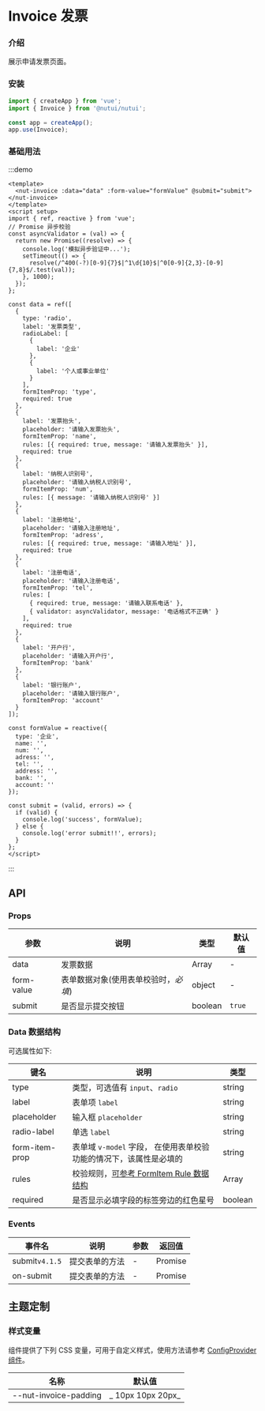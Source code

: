 # Invoice 发票

### 介绍

展示申请发票页面。

### 安装

```js
import { createApp } from 'vue';
import { Invoice } from '@nutui/nutui';

const app = createApp();
app.use(Invoice);
```

### 基础用法

:::demo

```vue
<template>
  <nut-invoice :data="data" :form-value="formValue" @submit="submit"></nut-invoice>
</template>
<script setup>
import { ref, reactive } from 'vue';
// Promise 异步校验
const asyncValidator = (val) => {
  return new Promise((resolve) => {
    console.log('模拟异步验证中...');
    setTimeout(() => {
      resolve(/^400(-?)[0-9]{7}$|^1\d{10}$|^0[0-9]{2,3}-[0-9]{7,8}$/.test(val));
    }, 1000);
  });
};

const data = ref([
  {
    type: 'radio',
    label: '发票类型',
    radioLabel: [
      {
        label: '企业'
      },
      {
        label: '个人或事业单位'
      }
    ],
    formItemProp: 'type',
    required: true
  },
  {
    label: '发票抬头',
    placeholder: '请输入发票抬头',
    formItemProp: 'name',
    rules: [{ required: true, message: '请输入发票抬头' }],
    required: true
  },
  {
    label: '纳税人识别号',
    placeholder: '请输入纳税人识别号',
    formItemProp: 'num',
    rules: [{ message: '请输入纳税人识别号' }]
  },
  {
    label: '注册地址',
    placeholder: '请输入注册地址',
    formItemProp: 'adress',
    rules: [{ required: true, message: '请输入地址' }],
    required: true
  },
  {
    label: '注册电话',
    placeholder: '请输入注册电话',
    formItemProp: 'tel',
    rules: [
      { required: true, message: '请输入联系电话' },
      { validator: asyncValidator, message: '电话格式不正确' }
    ],
    required: true
  },
  {
    label: '开户行',
    placeholder: '请输入开户行',
    formItemProp: 'bank'
  },
  {
    label: '银行账户',
    placeholder: '请输入银行账户',
    formItemProp: 'account'
  }
]);

const formValue = reactive({
  type: '企业',
  name: '',
  num: '',
  adress: '',
  tel: '',
  address: '',
  bank: '',
  account: ''
});

const submit = (valid, errors) => {
  if (valid) {
    console.log('success', formValue);
  } else {
    console.log('error submit!!', errors);
  }
};
</script>
```

:::

## API

### Props

| 参数 | 说明 | 类型 | 默认值 |
| --- | --- | --- | --- |
| data | 发票数据 | Array | - |
| form-value | 表单数据对象(使用表单校验时，_必填_) | object | - |
| submit | 是否显示提交按钮 | boolean | `true` |

### Data 数据结构

可选属性如下:

| 键名 | 说明 | 类型 |
| --- | --- | --- |
| type | 类型，可选值有 `input`、`radio` | string |
| label | 表单项 `label` | string |
| placeholder | 输入框 `placeholder` | string |
| radio-label | 单选 `label` | string |
| form-item-prop | 表单域 `v-model` 字段， 在使用表单校验功能的情况下，该属性是必填的 | string |
| rules | 校验规则，[可参考 FormItem Rule 数据结构](#/zh-CN/form) | Array |
| required | 是否显示必填字段的标签旁边的红色星号 | boolean |

### Events

| 事件名 | 说明 | 参数 | 返回值 |
| --- | --- | --- | --- |
| submit`v4.1.5` | 提交表单的方法 | - | Promise |
| on-submit | 提交表单的方法 | - | Promise |

## 主题定制

### 样式变量

组件提供了下列 CSS 变量，可用于自定义样式，使用方法请参考 [ConfigProvider 组件](#/zh-CN/component/configprovider)。

| 名称 | 默认值 |
| --- | --- |
| --nut-invoice-padding | _ 10px 10px 20px_ |
